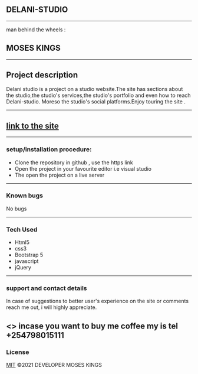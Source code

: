 ## DELANI-STUDIO
---
man behind the wheels :

 ##  MOSES KINGS 
---
## Project description 
Delani studio is a project on a studio website.The site has sections about the studio,the studio's services,the studio's portfolio and even how to reach Delani-studio. Moreso the studio's social platforms.Enjoy touring the site .

---

[link to the site](https://mosesgakuhi1857.github.io/delani-studio/)
---
---
### setup/installation procedure:

* Clone the repository in github , use the https link
* Open the project in your favourite editor i.e visual studio
* The open the project on a live server
---

### Known bugs
 No bugs 

---
 ### Tech Used 
 * Html5
 * css3
 * Bootstrap 5
 * javascript
 * jQuery
---
 ### support and contact details
 In case of suggestions to better user's experience on the site or comments reach me out, i will highly appreciate.

  <> incase you want to buy me coffee my is tel +254798015111
---
  ### License

  [MIT](https://choosealicense.com/licenses/mit/) &COPY;2021 DEVELOPER MOSES KINGS
  
